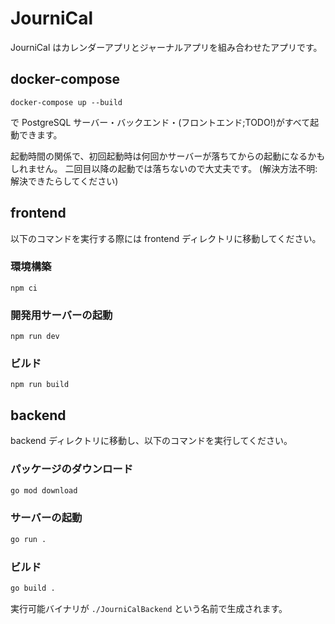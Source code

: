 # JourniCal

JourniCal はカレンダーアプリとジャーナルアプリを組み合わせたアプリです。

## docker-compose

```
docker-compose up --build
```

で PostgreSQL サーバー・バックエンド・(フロントエンド;TODO!)がすべて起動できます。

起動時間の関係で、初回起動時は何回かサーバーが落ちてからの起動になるかもしれません。
二回目以降の起動では落ちないので大丈夫です。 (解決方法不明: 解決できたらしてください)

## frontend

以下のコマンドを実行する際には frontend ディレクトリに移動してください。

### 環境構築

```
npm ci
```

### 開発用サーバーの起動

```
npm run dev
```

### ビルド

```
npm run build
```

## backend

backend ディレクトリに移動し、以下のコマンドを実行してください。

### パッケージのダウンロード

```sh
go mod download
```

### サーバーの起動

```sh
go run .
```

### ビルド

```sh
go build .
```

実行可能バイナリが `./JourniCalBackend` という名前で生成されます。
